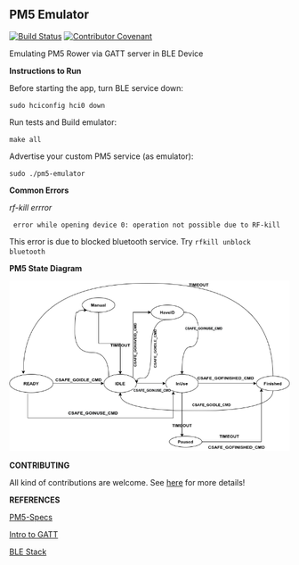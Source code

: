 
## PM5 Emulator

[![Build Status](https://api.travis-ci.com/raralabs/pm5-emulator.svg?token=DW7fs8Y8ozBN3DSsN2Uo&branch=master)](https://travis-ci.com/github/raralabs/pm5-emulator)
[![Contributor Covenant](https://img.shields.io/badge/Contributor%20Covenant-v2.0%20adopted-ff69b4.svg)](code_of_conduct.md)

Emulating PM5 Rower via GATT server in BLE Device


**Instructions to Run**

Before starting the app, turn BLE service down: 
```
sudo hciconfig hci0 down 
```
Run tests and Build emulator:
```cassandraql
make all 
```

Advertise your custom PM5 service (as emulator):
```cassandraql
sudo ./pm5-emulator 
```


**Common Errors**

*rf-kill errror* 
```cassandraql
 error while opening device 0: operation not possible due to RF-kill
```

This error is due to blocked bluetooth service. Try ```rfkill unblock bluetooth```


**PM5 State Diagram**

![SM](docs/resources/StateDiagram.png)

**CONTRIBUTING**

All kind of contributions are welcome. See [here](CONTRIBUTING.md) for more details!


**REFERENCES**

[PM5-Specs](https://www.concept2.co.uk/files/pdf/us/monitors/PM5_BluetoothSmartInterfaceDefinition.pdf)

[Intro to GATT](https://www.oreilly.com/library/view/getting-started-with/9781491900550/ch04.html)

[BLE Stack](https://www.mathworks.com/help/comm/examples/ble-l2cap-frame-generation-and-decoding.html)



